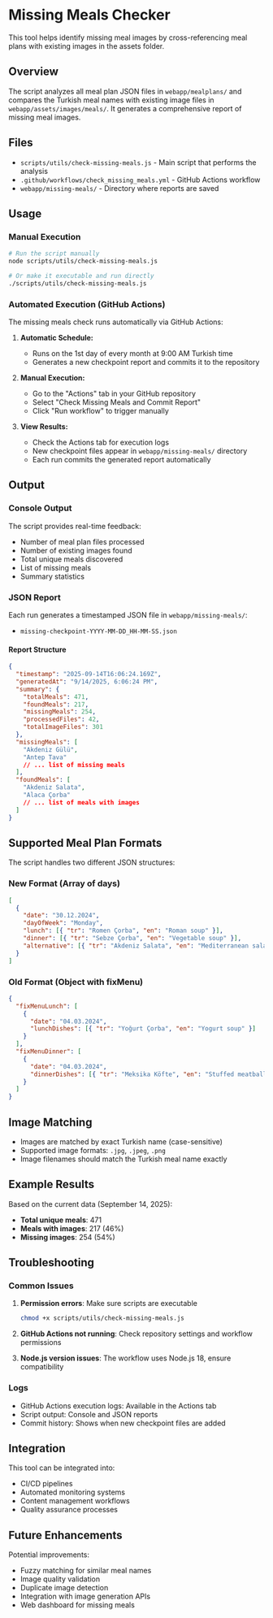 # Missing Meals Checker

This tool helps identify missing meal images by cross-referencing meal plans with existing images in the assets folder.

## Overview

The script analyzes all meal plan JSON files in `webapp/mealplans/` and compares the Turkish meal names with existing image files in `webapp/assets/images/meals/`. It generates a comprehensive report of missing meal images.

## Files

- `scripts/utils/check-missing-meals.js` - Main script that performs the analysis
- `.github/workflows/check_missing_meals.yml` - GitHub Actions workflow
- `webapp/missing-meals/` - Directory where reports are saved

## Usage

### Manual Execution

```bash
# Run the script manually
node scripts/utils/check-missing-meals.js

# Or make it executable and run directly
./scripts/utils/check-missing-meals.js
```

### Automated Execution (GitHub Actions)

The missing meals check runs automatically via GitHub Actions:

1. **Automatic Schedule:**

   - Runs on the 1st day of every month at 9:00 AM Turkish time
   - Generates a new checkpoint report and commits it to the repository

2. **Manual Execution:**

   - Go to the "Actions" tab in your GitHub repository
   - Select "Check Missing Meals and Commit Report"
   - Click "Run workflow" to trigger manually

3. **View Results:**
   - Check the Actions tab for execution logs
   - New checkpoint files appear in `webapp/missing-meals/` directory
   - Each run commits the generated report automatically

## Output

### Console Output

The script provides real-time feedback:

- Number of meal plan files processed
- Number of existing images found
- Total unique meals discovered
- List of missing meals
- Summary statistics

### JSON Report

Each run generates a timestamped JSON file in `webapp/missing-meals/`:

- `missing-checkpoint-YYYY-MM-DD_HH-MM-SS.json`

#### Report Structure

```json
{
  "timestamp": "2025-09-14T16:06:24.169Z",
  "generatedAt": "9/14/2025, 6:06:24 PM",
  "summary": {
    "totalMeals": 471,
    "foundMeals": 217,
    "missingMeals": 254,
    "processedFiles": 42,
    "totalImageFiles": 301
  },
  "missingMeals": [
    "Akdeniz Gülü",
    "Antep Tava"
    // ... list of missing meals
  ],
  "foundMeals": [
    "Akdeniz Salata",
    "Alaca Çorba"
    // ... list of meals with images
  ]
}
```

## Supported Meal Plan Formats

The script handles two different JSON structures:

### New Format (Array of days)

```json
[
  {
    "date": "30.12.2024",
    "dayOfWeek": "Monday",
    "lunch": [{ "tr": "Romen Çorba", "en": "Roman soup" }],
    "dinner": [{ "tr": "Sebze Çorba", "en": "Vegetable soup" }],
    "alternative": [{ "tr": "Akdeniz Salata", "en": "Mediterranean salad" }]
  }
]
```

### Old Format (Object with fixMenu)

```json
{
  "fixMenuLunch": [
    {
      "date": "04.03.2024",
      "lunchDishes": [{ "tr": "Yoğurt Çorba", "en": "Yogurt soup" }]
    }
  ],
  "fixMenuDinner": [
    {
      "date": "04.03.2024",
      "dinnerDishes": [{ "tr": "Meksika Köfte", "en": "Stuffed meatballs" }]
    }
  ]
}
```

## Image Matching

- Images are matched by exact Turkish name (case-sensitive)
- Supported image formats: `.jpg`, `.jpeg`, `.png`
- Image filenames should match the Turkish meal name exactly

## Example Results

Based on the current data (September 14, 2025):

- **Total unique meals**: 471
- **Meals with images**: 217 (46%)
- **Missing images**: 254 (54%)

## Troubleshooting

### Common Issues

1. **Permission errors**: Make sure scripts are executable

   ```bash
   chmod +x scripts/utils/check-missing-meals.js
   ```

2. **GitHub Actions not running**: Check repository settings and workflow permissions

3. **Node.js version issues**: The workflow uses Node.js 18, ensure compatibility

### Logs

- GitHub Actions execution logs: Available in the Actions tab
- Script output: Console and JSON reports
- Commit history: Shows when new checkpoint files are added

## Integration

This tool can be integrated into:

- CI/CD pipelines
- Automated monitoring systems
- Content management workflows
- Quality assurance processes

## Future Enhancements

Potential improvements:

- Fuzzy matching for similar meal names
- Image quality validation
- Duplicate image detection
- Integration with image generation APIs
- Web dashboard for missing meals

